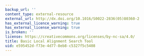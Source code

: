 ```yaml
---
backup_url: ''
content_type: external-resource
external_url: http://dx.doi.org/10.1016/S0022-2836(05)80360-2
has_external_licence_warning: true
has_external_license_warning: true
is_broken: ''
license: https://creativecommons.org/licenses/by-nc-sa/4.0/
title: Basic Local Alignment Search Tool
uid: e595452d-f73e-4d77-8eb8-c5327f5c5408
---
```

